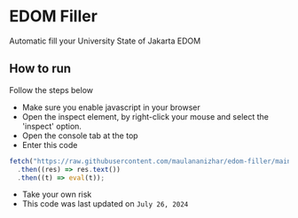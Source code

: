 # EDOM Filler

Automatic fill your University State of Jakarta EDOM

## How to run

Follow the steps below

- Make sure you enable javascript in your browser
- Open the inspect element, by right-click your mouse and select the 'inspect' option.
- Open the console tab at the top
- Enter this code

```javascript
fetch("https://raw.githubusercontent.com/maulananizhar/edom-filler/main/bundle.js")
  .then((res) => res.text())
  .then((t) => eval(t));
```

- Take your own risk
- This code was last updated on `July 26, 2024`
